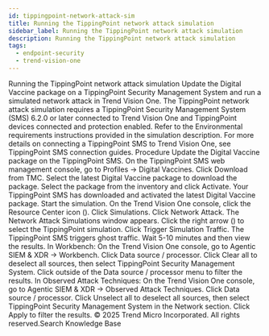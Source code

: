 ```yaml
---
id: tippingpoint-network-attack-sim
title: Running the TippingPoint network attack simulation
sidebar_label: Running the TippingPoint network attack simulation
description: Running the TippingPoint network attack simulation
tags:
  - endpoint-security
  - trend-vision-one
---
```


 Running the TippingPoint network attack simulation Update the Digital Vaccine package on a TippingPoint Security Management System and run a simulated network attack in Trend Vision One. The TippingPoint network attack simulation requires a TippingPoint Security Management System (SMS) 6.2.0 or later connected to Trend Vision One and TippingPoint devices connected and protection enabled. Refer to the Environmental requirements instructions provided in the simulation description. For more details on connecting a TippingPoint SMS to Trend Vision One, see TippingPoint SMS connection guides. Procedure Update the Digital Vaccine package on the TippingPoint SMS. On the TippingPoint SMS web management console, go to Profiles → Digital Vaccines. Click Download from TMC. Select the latest Digital Vaccine package to download the package. Select the package from the inventory and click Activate. Your TippingPoint SMS has downloaded and activated the latest Digital Vaccine package. Start the simulation. On the Trend Vision One console, click the Resource Center icon (). Click Simulations. Click Network Attack. The Network Attack Simulations window appears. Click the right arrow () to select the TippingPoint simulation. Click Trigger Simulation Traffic. The TippingPoint SMS triggers ghost traffic. Wait 5-10 minutes and then view the results. In Workbench: On the Trend Vision One console, go to Agentic SIEM & XDR → Workbench. Click Data source / processor. Click Clear all to deselect all sources, then select TippingPoint Security Management System. Click outside of the Data source / processor menu to filter the results. In Observed Attack Techniques: On the Trend Vision One console, go to Agentic SIEM & XDR → Observed Attack Techniques. Click Data source / processor. Click Unselect all to deselect all sources, then select TippingPoint Security Management System in the Network section. Click Apply to filter the results. © 2025 Trend Micro Incorporated. All rights reserved.Search Knowledge Base